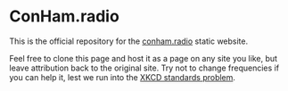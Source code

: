 # ConHam.radio
This is the official repository for the [conham.radio](https://conham.radio) static website.

Feel free to clone this page and host it as a page on any site you like, but leave attribution back to the original site.  Try not to change frequencies if you can help it, lest we run into the [XKCD standards problem](https://xkcd.com/927).
